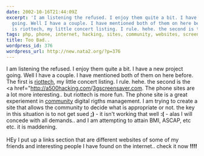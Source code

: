 ```yaml
---
date: 2002-10-16T21:44:09Z
excerpt: 'I am listening the refused. I enjoy them quite a bit. I have a new project
  going. Well I have a couple. I have mentioned both of them on here before. The first
  is riottech, my little concert listing. I rule. hehe. the second is the '
tags: php, phone, internet, hacking, sites, community, websites, screensaver
title: Too Bad..
wordpress_id: 376
wordpress_url: http://new.nata2.org/?p=376
---
```


I am listening the refused. I enjoy them quite a bit. I have a new project going. Well I have a couple. I have mentioned both of them on here before. The first is <a href="http://riottech.net">riottech</a>, my little concert listing. I rule. hehe. the second is the <a href="http://a500hacking.com</a>/<a href="http://3gscreensaver.com">3gscreensaver.com</a>. The phone sites are a lot more interesting.. but riottech is more fun. The phone site is a great experiement in <a href="http://www.3gscreensaver.com/community.php">community</a> digital rigths management. I am trying to create a site that allows the community to decide what is appropriate or not. the key in this situation is to not get sued <b>;)</b> - it isn't working that well <b>:(</b> - alas I will concede with all demands.. and I am attempting to attain BMI, ASCAP, etc etc. it is maddening. <br/><br/>HEy I put up a links section that are different websites of some of my friends and interesting people I have found on the internet.. check it now <b>!!!!</b>
